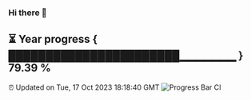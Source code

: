 ### Hi there 👋
⏳ Year progress { ███████████████████████▁▁▁▁▁▁▁ } 79.39 %
---
⏰ Updated on Tue, 17 Oct 2023 18:18:40 GMT
![Progress Bar CI](https://github.com/liununu/liununu/workflows/Progress%20Bar%20CI/badge.svg)
